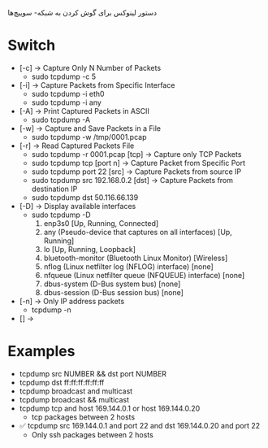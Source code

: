

دستور لینوکس برای گوش کردن به شبکه- سوییچ‌ها

# Switch

* [-c] → Capture Only N Number of Packets
  * sudo tcpdump -c 5
* [-i] → Capture Packets from Specific Interface
  * sudo tcpdump -i eth0
  * sudo tcpdump -i any
* [-A] → Print Captured Packets in ASCII
  * sudo tcpdump -A
* [-w] → Capture and Save Packets in a File 
  * sudo tcpdump -w /tmp/0001.pcap
* [-r] → Read Captured Packets File 
  * sudo tcpdump -r 0001.pcap 
[tcp] → Capture only TCP Packets
  * sudo tcpdump tcp
[port n] → Capture Packet from Specific Port
  * sudo tcpdump port 22
[src] → Capture Packets from source IP
  * sudo tcpdump src 192.168.0.2
[dst] → Capture Packets from destination IP
  * sudo tcpdump dst 50.116.66.139
* [-D] → Display available interfaces
  * sudo tcpdump -D
    1. enp3s0 [Up, Running, Connected]
    2. any (Pseudo-device that captures on all interfaces) [Up, Running]
    3. lo [Up, Running, Loopback]
    4. bluetooth-monitor (Bluetooth Linux Monitor) [Wireless]
    5. nflog (Linux netfilter log (NFLOG) interface) [none] 
    6. nfqueue (Linux netfilter queue (NFQUEUE) interface) [none]
    7. dbus-system (D-Bus system bus) [none]
    8. dbus-session (D-Bus session bus) [none]
* [-n] → Only IP address packets
  * tcpdump -n
* [] → 

# Examples


* tcpdump src NUMBER && dst port NUMBER
* tcpdump dst ff:ff:ff:ff:ff:ff
* tcpdump broadcast and multicast
* tcpdump broadcast && multicast
* tcpdump tcp and host 169.144.0.1 or host 169.144.0.20
  * tcp packages between 2 hosts
* ✅ tcpdump src 169.144.0.1 and port 22 and dst 169.144.0.20 and port 22
  * Only ssh packages between 2 hosts